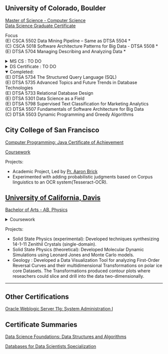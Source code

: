 
## University of Colorado, Boulder
[Master of Science - Computer Science](https://www.colorado.edu/cs/academics/online-programs/mscs-coursera) <br/>
[Data Science Graduate Certificate](https://www.colorado.edu/program/data-science/Data%20Science%20MasterTrack%20Certificate#curriculum-211) <br/>

Focus <br/>
(E) CSCA 5502 Data Mining Pipeline – Same as DTSA 5504 * <br/> 
(C) CSCA 5018 Software Architecture Patterns for Big Data - DTSA 5508 *<br/>
(E) DTSA 5704 Managing Describing and Analyzing Data *<br/>

<details>
  <summary> MS CS : TO DO</summary>
---<br/> 
(C) CSCA 5028 Applications of Software Architecture for Big Data <br/>
---<br/> 
(C) CSCA 5424 Approximation Algorithms and Linear Programming <br/>
(C) CSCA 5454 Advanced Data Structures, RSA and Quantum Algorithms <br/>
---<br/>
(C) CSCA 1000 Network Systems (1) <br/>
(C) CSCA 1001 Network Systems (2) <br/>
(C) CSCA 1002 Network Systems (3) <br/>
---<br/>
(C) CSCA 5214: Computing, Ethics, and Society 1 - Foundations * <br/>
(C) CSCA 5224: Computing, Ethics, and Society 2 - Algorithmic Bias and Professional Ethics <br/>
(C) CSCA 5234: Computing, Ethics, and Society 3 - Applications <br/>
</details>

<details>
  <summary> DS Certificate : TO DO</summary>
---<br/>
(C) CSCA 5622 Introduction to Machine Learning - Supervised Learning - DTSA 5509 * <br/>
(C) CSCA 5632 Unsupervised Algorithms in Machine Learning <br/>
(C) CSCA 5642 Introduction to Deep Learning <br/>
---<br/>
(E) CSCA 5512 Data Mining Methods – Same as DTSA 5505 <br/> 
(E) CSCA 5522 Data Mining Project – Same as DTSA 5506 <br/> 
---<br/>
(E) DTSA 5001 Probability Theory: Foundation for Data Science * <br/>
(E) DTSA 5002 Statistical Inference for Estimation in Data Science <br/>
(E) DTSA 5003 Statistical Inference and Hypothesis Testing in Data Science <br/>
---<br/>
(E) DTSA 5011 Modern Regression Analysis in R <br/>
(E) DTSA 5012 ANOVA and Experimental Design <br/>
(E) DTSA 5013 Generalized Linear Models and Nonparametric Regression <br/>
</details>

<details open>
  <summary>Completed: </summary>
(E) DTSA 5734 The Structured Query Language (SQL)<br/>
(E) DTSA 5735 Advanced Topics and Future Trends in Database Technologies<br/>
(E) DTSA 5733 Relational Database Design<br/>
(E) DTSA 5301 Data Science as a Field<br/>
(E) DTSA 5798 Supervised Text Classification for Marketing Analytics<br/>
(C) DTSA 5507 Fundamentals of Software Architecture for Big Data <br/>
(C) DTSA 5503 Dynamic Programming and Greedy Algorithms <br/>
</details>
  
## City College of San Francisco
[Computer Programming: Java Certificate of Achievement](/images/cert_two.png)

[Coursework](https://ccsf.curricunet.com/Report/Program/GetReport/893?reportId=29)

Projects:
- Academic Project, Led by [Pr. Aaron Brick](https://github.com/aaronbrick)<br/>
- Experimented with adding probabilistic judgments based on Corpus linguistics to an OCR system(Tesseract-OCR).

## [University of California, Davis](https://physics.ucdavis.edu/)
[Bachelor of Arts - AB, Physics](/images/cert_one.png)

<details>
  <summary>Coursework</summary>
  - Mathematical Methods for Physics<br/>
  - Advanced Physics Laboratory<br/>
  - Classical Mechanics<br/>
  - Electrodynamics <br/>
  - Statistical Mechanics<br/>
  - Quantum Mechanics<br/>
  - Atomic Physics<br/>
  - Nuclear Physics<br/>
  - Astrophysics<br/>
</details>


Projects: 
- Solid State Physics (experimental): Developed techniques synthesizing 14-1-11 Zenithil Crystals (single-domain).
- Solid State Physics (theoretical):  Developed Molecular Dynamic Simulations using Leonard Jones and Monte Carlo models.
- Geology : Developed a Data Visualization Tool for analyzing First-Order Reversal Curves and their multidimensional Transformations on polar ice core Datasets. The Transformations produced contour plots where reseachers could slice and drill into the data two-dimensionally.

---

## Other Certifications
[Oracle Weblogic Server 11g: System Administration I](https://education.oracle.com/oracle-weblogic-server-12c-administration-i/pexam_1Z0-133)

## Certificate Summaries

[Data Science Foundations: Data Structures and Algorithms](https://www.coursera.org/account/accomplishments/specialization/VRFP7TNMHBJD)

[Databases for Data Scientists Specialization](https://www.coursera.org/account/accomplishments/specialization/certificate/YAA5BMC2BKL3)



